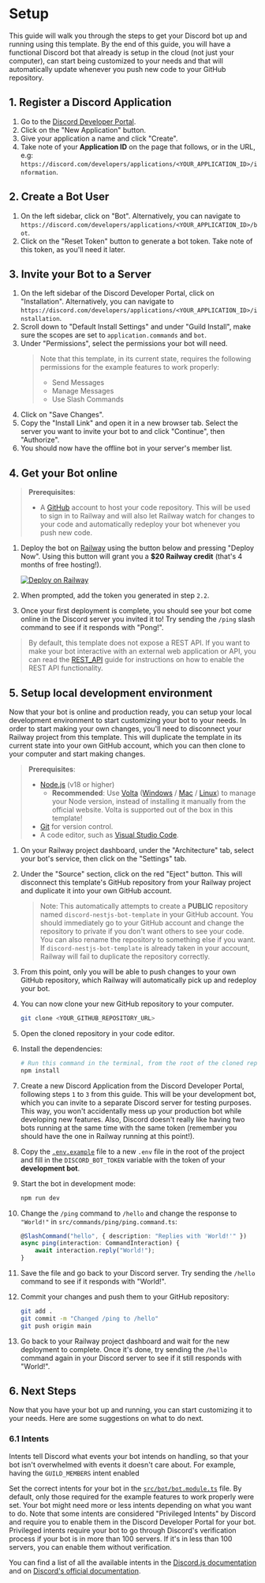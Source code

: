 # Setup

This guide will walk you through the steps to get your Discord bot up and running using this template. By the end of this guide, you will have a functional Discord bot that already is setup in the cloud (not just your computer), can start being customized to your needs and that will automatically update whenever you push new code to your GitHub repository.

## 1. Register a Discord Application

1. Go to the [Discord Developer Portal](https://discord.com/developers/applications).
2. Click on the "New Application" button.
3. Give your application a name and click "Create".
4. Take note of your **Application ID** on the page that follows, or in the URL, e.g: `https://discord.com/developers/applications/<YOUR_APPLICATION_ID>/information`.

## 2. Create a Bot User

1. On the left sidebar, click on "Bot". Alternatively, you can navigate to `https://discord.com/developers/applications/<YOUR_APPLICATION_ID>/bot`.
2. Click on the "Reset Token" button to generate a bot token. Take note of this token, as you'll need it later.

## 3. Invite your Bot to a Server

1. On the left sidebar of the Discord Developer Portal, click on "Installation". Alternatively, you can navigate to `https://discord.com/developers/applications/<YOUR_APPLICATION_ID>/installation`.
2. Scroll down to "Default Install Settings" and under "Guild Install", make sure the scopes are set to `application.commands` and `bot`.
3. Under "Permissions", select the permissions your bot will need. 
   > Note that this template, in its current state, requires the following permissions for the example features to work properly:
   > - Send Messages
   > - Manage Messages
   > - Use Slash Commands
4. Click on "Save Changes".
5. Copy the "Install Link" and open it in a new browser tab. Select the server you want to invite your bot to and click "Continue", then "Authorize".
6. You should now have the offline bot in your server's member list.

## 4. Get your Bot online

> **Prerequisites**:
>
> - A [GitHub](https://github.com/) account to host your code repository. This will be used to sign in to Railway and will also let Railway watch for changes to your code and automatically redeploy your bot whenever you push new code.

1. Deploy the bot on [Railway](https://railway.com/deploy/discord-nestjs-bot?referralCode=maxijonson) using the button below and pressing "Deploy Now". Using this button will grant you a **$20 Railway credit** (that's 4 months of free hosting!).

   [![Deploy on Railway](https://railway.com/button.svg)](https://railway.com/deploy/discord-nestjs-bot?referralCode=maxijonson)

2. When prompted, add the token you generated in step `2.2`.
3. Once your first deployment is complete, you should see your bot come online in the Discord server you invited it to! Try sending the `/ping` slash command to see if it responds with "Pong!".

> By default, this template does not expose a REST API. If you want to make your bot interactive with an external web application or API, you can read the [REST_API](guides/REST_API.md) guide for instructions on how to enable the REST API functionality.

## 5. Setup local development environment

Now that your bot is online and production ready, you can setup your local development environment to start customizing your bot to your needs. In order to start making your own changes, you'll need to disconnect your Railway project from this template. This will duplicate the template in its current state into your own GitHub account, which you can then clone to your computer and start making changes.

> **Prerequisites**:
>
> - [Node.js](https://nodejs.org/en/download/) (v18 or higher)
>   - **Recommended**: Use [Volta](https://volta.sh/) ([Windows](https://docs.volta.sh/guide/getting-started#windows-installation) / [Mac](https://docs.volta.sh/guide/getting-started#unix-installation) / [Linux](https://docs.volta.sh/guide/getting-started#unix-installation)) to manage your Node version, instead of installing it manually from the official website. Volta is supported out of the box in this template!
> - [Git](https://git-scm.com/downloads) for version control.
> - A code editor, such as [Visual Studio Code](https://code.visualstudio.com/).

1. On your Railway project dashboard, under the "Architecture" tab, select your bot's service, then click on the "Settings" tab.
2. Under the "Source" section, click on the red "Eject" button. This will disconnect this template's GitHub repository from your Railway project and duplicate it into your own GitHub account.
   > Note: This automatically attempts to create a **PUBLIC** repository named `discord-nestjs-bot-template` in your GitHub account. You should immediately go to your GitHub account and change the repository to private if you don't want others to see your code. You can also rename the repository to something else if you want. If `discord-nestjs-bot-template` is already taken in your account, Railway will fail to duplicate the repository correctly.
3. From this point, only you will be able to push changes to your own GitHub repository, which Railway will automatically pick up and redeploy your bot.
4. You can now clone your new GitHub repository to your computer.
   ```bash
   git clone <YOUR_GITHUB_REPOSITORY_URL>
   ```
5. Open the cloned repository in your code editor.
6. Install the dependencies:
   ```bash
   # Run this command in the terminal, from the root of the cloned repository
   npm install
   ```
7. Create a new Discord Application from the Discord Developer Portal, following steps `1` to `3` from this guide. This will be your development bot, which you can invite to a separate Discord server for testing purposes. This way, you won't accidentally mess up your production bot while developing new features. Also, Discord doesn't really like having two bots running at the same time with the same token (remember you should have the one in Railway running at this point!).
8. Copy the [`.env.example`](../.env.example) file to a new `.env` file in the root of the project and fill in the `DISCORD_BOT_TOKEN` variable with the token of your **development bot**.
9. Start the bot in development mode:

   ```bash
   npm run dev
   ```

10. Change the `/ping` command to `/hello` and change the response to `"World!"` in `src/commands/ping/ping.command.ts`:

    ```ts
    @SlashCommand("hello", { description: "Replies with 'World!'" })
    async ping(interaction: CommandInteraction) {
        await interaction.reply("World!");
    }
    ```

11. Save the file and go back to your Discord server. Try sending the `/hello` command to see if it responds with "World!".
12. Commit your changes and push them to your GitHub repository:
    ```bash
    git add .
    git commit -m "Changed /ping to /hello"
    git push origin main
    ```
13. Go back to your Railway project dashboard and wait for the new deployment to complete. Once it's done, try sending the `/hello` command again in your Discord server to see if it still responds with "World!".

## 6. Next Steps

Now that you have your bot up and running, you can start customizing it to your needs. Here are some suggestions on what to do next.

### 6.1 Intents

Intents tell Discord what events your bot intends on handling, so that your bot isn't overwhelmed with events it doesn't care about. For example, having the `GUILD_MEMBERS` intent enabled

Set the correct intents for your bot in the [`src/bot/bot.module.ts`](../src/bot/bot.module.ts) file. By default, only those required for the example features to work properly were set. Your bot might need more or less intents depending on what you want to do. Note that some intents are considered "Privileged Intents" by Discord and require you to enable them in the Discord Developer Portal for your bot. Privileged intents require your bot to go through Discord's verification process if your bot is in more than 100 servers. If it's in less than 100 servers, you can enable them without verification.

You can find a list of all the available intents in the [Discord.js documentation](https://discord-api-types.dev/api/discord-api-types-v10/enum/GatewayIntentBits) and on [Discord's official documentation](https://discord.com/developers/docs/events/gateway#list-of-intents).
